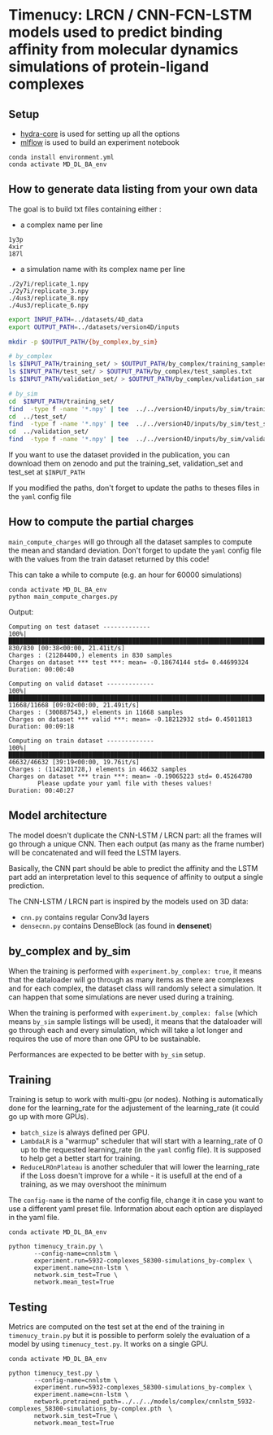 # Timenucy: LRCN / CNN-FCN-LSTM models used to predict binding affinity from molecular dynamics simulations of protein-ligand complexes

## Setup

* [hydra-core](https://hydra.cc/docs/intro/) is used for setting up all the options
* [mlflow](https://mlflow.org/) is used to build an experiment notebook

```commandline
conda install environment.yml
conda activate MD_DL_BA_env
```

## How to generate data listing from your own data

The goal is to build txt files containing either :

* a complex name per line

```
1y3p
4xir
187l
```

* a simulation name with its complex name per line

```
./2y7i/replicate_1.npy
./2y7i/replicate_3.npy
./4us3/replicate_8.npy
./4us3/replicate_6.npy
```

```sh
export INPUT_PATH=../datasets/4D_data
export OUTPUT_PATH=../datasets/version4D/inputs

mkdir -p $OUTPUT_PATH/{by_complex,by_sim}

# by_complex
ls $INPUT_PATH/training_set/ > $OUTPUT_PATH/by_complex/training_samples.txt
ls $INPUT_PATH/test_set/ > $OUTPUT_PATH/by_complex/test_samples.txt
ls $INPUT_PATH/validation_set/ > $OUTPUT_PATH/by_complex/validation_samples.txt

# by_sim
cd  $INPUT_PATH/training_set/
find  -type f -name '*.npy' | tee  ../../version4D/inputs/by_sim/training_samples.txt
cd  ../test_set/
find  -type f -name '*.npy' | tee  ../../version4D/inputs/by_sim/test_samples.txt
cd  ../validation_set/
find  -type f -name '*.npy' | tee  ../../version4D/inputs/by_sim/validation_samples.txt
```

If you want to use the dataset provided in the publication, you can download them on zenodo and put the training_set, validation_set and test_set at `$INPUT_PATH`

If you modified the paths, don't forget to update the paths to theses files in the `yaml` config file

## How to compute the partial charges

`main_compute_charges` will go through all the dataset samples to compute the mean and standard deviation. Don't forget to update the `yaml` config file with the values from the train dataset returned by this code!

This can take a while to compute (e.g. an hour for 60000 simulations)

```commandline
conda activate MD_DL_BA_env
python main_compute_charges.py
```

Output:
```
Computing on test dataset -------------
100%|███████████████████████████████████████████████████████████████████████████████████████████████████████████████████████████████████████████████████████████████████████| 830/830 [00:38<00:00, 21.41it/s]
Charges : (21284400,) elements in 830 samples
Charges on dataset *** test ***: mean= -0.18674144 std= 0.44699324
Duration: 00:00:40

Computing on valid dataset -------------
100%|███████████████████████████████████████████████████████████████████████████████████████████████████████████████████████████████████████████████████████████████████| 11668/11668 [09:02<00:00, 21.49it/s]
Charges : (300887543,) elements in 11668 samples
Charges on dataset *** valid ***: mean= -0.18212932 std= 0.45011813
Duration: 00:09:18

Computing on train dataset -------------
100%|███████████████████████████████████████████████████████████████████████████████████████████████████████████████████████████████████████████████████████████████████| 46632/46632 [39:19<00:00, 19.76it/s]
Charges : (1142101728,) elements in 46632 samples
Charges on dataset *** train ***: mean= -0.19065223 std= 0.45264780
        Please update your yaml file with theses values!
Duration: 00:40:27
```

## Model architecture

The model doesn't duplicate the CNN-LSTM / LRCN part: all the frames will go through a unique CNN. Then each output (as many as the frame number) will be concatenated and will feed the LSTM layers.

Basically, the CNN part should be able to predict the affinity and the LSTM part add an interpretation level to this sequence of affinity to output a single prediction.

The CNN-LSTM / LRCN part is inspired by the models used on 3D data:
* `cnn.py` contains regular Conv3d layers
* `densecnn.py` contains DenseBlock (as found in **densenet**)

## by_complex and by_sim

When the training is performed with `experiment.by_complex: true`, it means that the dataloader will go through as many items as there are complexes and for each complex, the dataset class will randomly select a simulation. It can happen that some simulations are never used during a training.

When the training is performed with `experiment.by_complex: false` (which means `by_sim` sample listings will be used), it means that the dataloader will go through each and every simulation, which will take a lot longer and requires the use of more than one GPU to be sustainable.

Performances are expected to be better with `by_sim` setup.

## Training

Training is setup to work with multi-gpu (or nodes). Nothing is automatically done for the learning_rate for the adjustement of the learning_rate (it could go up with more GPUs).

* `batch_size` is always defined per GPU.
* `LambdaLR` is a "warmup" scheduler that will start with a learning_rate of 0 up to the requested learning_rate (in the `yaml` config file). It is supposed to help get a better start for training. 
* `ReduceLROnPlateau` is another scheduler that will lower the learning_rate if the Loss doesn't improve for a while - it is usefull at the end of a training, as we may overshoot the minimum  

The `config-name` is the name of the config file, change it in case you want to use a different yaml preset file. Information about each option are displayed in the yaml file.

```commandline
conda activate MD_DL_BA_env

python timenucy_train.py \
       --config-name=cnnlstm \
       experiment.run=5932-complexes_58300-simulations_by-complex \
       experiment.name=cnn-lstm \
       network.sim_test=True \
       network.mean_test=True
```

## Testing

Metrics are computed on the test set at the end of the training in `timenucy_train.py` but it is possible to perform solely the evaluation of a model by using `timenucy_test.py`. It works on a single GPU.

```commandline
conda activate MD_DL_BA_env

python timenucy_test.py \
       --config-name=cnnlstm \
       experiment.run=5932-complexes_58300-simulations_by-complex \
       experiment.name=cnn-lstm \
       network.pretrained_path=../../../models/complex/cnnlstm_5932-complexes_58300-simulations_by-complex.pth  \
       network.sim_test=True \
       network.mean_test=True
```